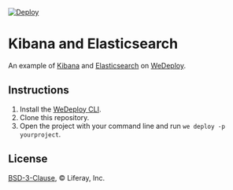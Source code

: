 [![Deploy](https://cdn.wedeploy.com/images/deploy.svg)](https://console.wedeploy.com/deploy?repo=https://github.com/wedeploy-examples/kibana-example)

# Kibana and Elasticsearch

An example of [Kibana](https://www.elastic.co/products/kibana) and [Elasticsearch](https://www.elastic.co/products/elasticsearch) on [WeDeploy](https://wedeploy.com/).

## Instructions

1. Install the [WeDeploy CLI](https://wedeploy.com/docs/intro/using-the-command-line/).
2. Clone this repository.
3. Open the project with your command line and run `we deploy -p yourproject`.

## License

[BSD-3-Clause](./LICENSE.md), © Liferay, Inc.
